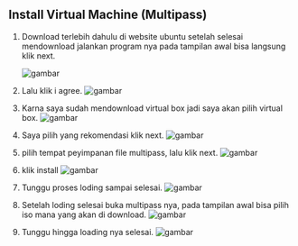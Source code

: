 ## Install Virtual Machine (Multipass)


1. Download terlebih dahulu di website ubuntu setelah selesai mendownload jalankan program nya
    pada tampilan awal bisa langsung klik next.

    ![gambar](https://github.com/Daru-Riono/devops22-dumbways-Daru_Riono/blob/main/Week%201/Day%201/Install%20multipass%20dan%20virtual%20box/img/1.png?raw=true)


2.  Lalu klik i agree.
    ![gambar](https://github.com/Daru-Riono/devops22-dumbways-Daru_Riono/blob/main/Week%201/Day%201/Install%20multipass%20dan%20virtual%20box/img/2.png?raw=true)


3.  Karna saya sudah mendownload virtual box jadi saya akan pilih virtual box.
    ![gambar](https://github.com/Daru-Riono/devops22-dumbways-Daru_Riono/blob/main/Week%201/Day%201/Install%20multipass%20dan%20virtual%20box/img/3.png?raw=true)


4.  Saya pilih yang rekomendasi klik next.
    ![gambar](https://github.com/Daru-Riono/devops22-dumbways-Daru_Riono/blob/main/Week%201/Day%201/Install%20multipass%20dan%20virtual%20box/img/4.png?raw=true)


5.  pilih tempat peyimpanan file multipass, lalu klik next.
    ![gambar](https://github.com/Daru-Riono/devops22-dumbways-Daru_Riono/blob/main/Week%201/Day%201/Install%20multipass%20dan%20virtual%20box/img/5.png?raw=true)


6.  klik install
   ![gambar](https://github.com/Daru-Riono/devops22-dumbways-Daru_Riono/blob/main/Week%201/Day%201/Install%20multipass%20dan%20virtual%20box/img/6.png?raw=true)


7.  Tunggu proses loding sampai selesai.
    ![gambar](https://github.com/Daru-Riono/devops22-dumbways-Daru_Riono/blob/main/Week%201/Day%201/Install%20multipass%20dan%20virtual%20box/img/7.png?raw=true)


8.  Setelah loding selesai buka multipass nya, pada tampilan awal bisa pilih iso mana yang akan di download.
    ![gambar](https://github.com/Daru-Riono/devops22-dumbways-Daru_Riono/blob/main/Week%201/Day%201/Install%20multipass%20dan%20virtual%20box/img/18.png?raw=true)


9.  Tunggu hingga loading nya selesai.
    ![gambar](https://github.com/Daru-Riono/devops22-dumbways-Daru_Riono/blob/main/Week%201/Day%201/Install%20multipass%20dan%20virtual%20box/img/19.png?raw=true)







